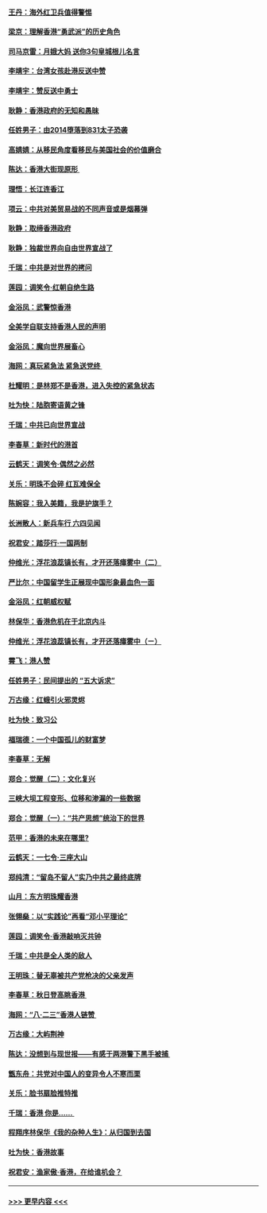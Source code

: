 #### [王丹：海外红卫兵值得警惕](../pages/nsc993/n11498138.md?t=09041800) 
#### [梁京：理解香港“勇武派”的历史角色](../pages/nsc993/n11498006.md?t=09041800) 
#### [司马京雷：月娥大妈  送你3句皇城根儿名言](../pages/nsc993/n11497885.md?t=09041800) 
#### [李靖宇：台湾女孩赴港反送中赞](../pages/nsc993/n11497721.md?t=09041800) 
#### [李靖宇：赞反送中勇士](../pages/nsc993/n11497452.md?t=09041800) 
#### [耿静：香港政府的无知和愚昧](../pages/nsc993/n11494238.md?t=09041800) 
#### [任姓男子：由2014堕落到831太子恐袭](../pages/nsc993/n11496683.md?t=09041800) 
#### [高婧婧：从移民角度看移民与美国社会的价值磨合](../pages/nsc993/n11495757.md?t=09041800) 
#### [陈达：香港大街现原形 ](../pages/nsc993/n11495441.md?t=09041800) 
#### [理悟：长江连香江](../pages/nsc993/n11495377.md?t=09041800) 
#### [项云：中共对美贸易战的不同声音或是烟幕弹](../pages/nsc993/n11494929.md?t=09041800) 
#### [耿静：取缔香港政府](../pages/nsc993/n11494218.md?t=09041800) 
#### [耿静：独裁世界向自由世界宣战了](../pages/nsc993/n11494190.md?t=09041800) 
#### [千瑞：中共是对世界的拷问](../pages/nsc993/n11493021.md?t=09041800) 
#### [莲园：调笑令‧红朝自绝生路](../pages/nsc993/n11493011.md?t=09041800) 
#### [金浴凤：武警惊香港](../pages/nsc993/n11492994.md?t=09041800) 
#### [全美学自联支持香港人民的声明](../pages/nsc993/n11492630.md?t=09041800) 
#### [金浴凤：魔向世界展畜心](../pages/nsc993/n11492599.md?t=09041800) 
#### [海网：真玩紧急法 紧急送党终 ](../pages/nsc993/n11492535.md?t=09041800) 
#### [杜耀明：是林郑不是香港，进入失控的紧急状态](../pages/nsc993/n11491420.md?t=09041800) 
#### [吐为快：陆胞寄语黄之锋](../pages/nsc993/n11491117.md?t=09041800) 
#### [千瑞：中共已向世界宣战](../pages/nsc993/n11490123.md?t=09041800) 
#### [李春草：新时代的港首](../pages/nsc993/n11489864.md?t=09041800) 
#### [云鹤天：调笑令·偶然之必然](../pages/nsc993/n11489701.md?t=09041800) 
#### [关乐：明珠不会碎 红瓦难保全](../pages/nsc993/n11489647.md?t=09041800) 
#### [陈婉容：我入美籍，我是护旗手？](../pages/nsc993/n11487908.md?t=09041800) 
#### [长洲散人：新兵车行 六四见闻](../pages/nsc993/n11487729.md?t=09041800) 
#### [祝君安：踏莎行‧一国两制](../pages/nsc993/n11487699.md?t=09041800) 
#### [仲维光：浮花浪蕊镇长有，才开还落瘴雾中（二）](../pages/nsc993/n11483286.md?t=09041800) 
#### [严比尔：中国留学生正展现中国形象最血色一面](../pages/nsc993/n11485145.md?t=09041800) 
#### [金浴凤：红朝威权赋](../pages/nsc993/n11485191.md?t=09041800) 
#### [林保华：香港危机在于北京内斗](../pages/nsc993/n11484593.md?t=09041800) 
#### [仲维光：浮花浪蕊镇长有，才开还落瘴雾中（ㄧ）](../pages/nsc993/n11483259.md?t=09041800) 
#### [霄飞：港人赞](../pages/nsc993/n11482957.md?t=09041800) 
#### [任姓男子：民间提出的 “五大诉求”](../pages/nsc993/n11482897.md?t=09041800) 
#### [万古缘：红蛾引火邪灵烬](../pages/nsc993/n11482886.md?t=09041800) 
#### [吐为快：致习公](../pages/nsc993/n11482867.md?t=09041800) 
#### [福瑞德：一个中国孤儿的财富梦](../pages/nsc993/n11482817.md?t=09041800) 
#### [李春草：无解](../pages/nsc993/n11482791.md?t=09041800) 
#### [郑合：觉醒（二）：文化复兴](../pages/nsc993/n11478025.md?t=09041800) 
#### [三峡大坝工程变形、位移和渗漏的一些数据](../pages/nsc993/n11478232.md?t=09041800) 
#### [郑合：觉醒（一）：“共产思想”统治下的世界](../pages/nsc993/n11477663.md?t=09041800) 
#### [范甲：香港的未来在哪里?](../pages/nsc993/n11477249.md?t=09041800) 
#### [云鹤天：一七令·三座大山](../pages/nsc993/n11477192.md?t=09041800) 
#### [郑纯清：“留岛不留人”实乃中共之最终底牌](../pages/nsc993/n11476160.md?t=09041800) 
#### [山月：东方明珠耀香港](../pages/nsc993/n11476077.md?t=09041800) 
#### [张翎燊：以“实践论”再看“邓小平理论”](../pages/nsc993/n11475733.md?t=09041800) 
#### [莲园：调笑令‧香港敲响灭共钟](../pages/nsc993/n11475723.md?t=09041800) 
#### [千瑞：中共是全人类的敌人](../pages/nsc993/n11475329.md?t=09041800) 
#### [王明珠：替无辜被共产党枪决的父亲发声](../pages/nsc993/n11474570.md?t=09041800) 
#### [李春草：秋日登高眺香港 ](../pages/nsc993/n11474491.md?t=09041800) 
#### [海网：“八·二三”香港人链赞 ](../pages/nsc993/n11474538.md?t=09041800) 
#### [万古缘：大屿荆神](../pages/nsc993/n11474401.md?t=09041800) 
#### [陈达：没想到与现世报——有感于两港警下黑手被捕 ](../pages/nsc993/n11472557.md?t=09041800) 
#### [甑东舟：共党对中国人的变异令人不寒而栗](../pages/nsc993/n11472496.md?t=09041800) 
#### [关乐：脸书扇脸推特推](../pages/nsc993/n11472488.md?t=09041800) 
#### [千瑞：香港  你是…… ](../pages/nsc993/n11472459.md?t=09041800) 
#### [程翔序林保华《我的杂种人生》：从归国到去国](../pages/nsc993/n11472369.md?t=09041800) 
#### [吐为快：香港故事](../pages/nsc993/n11471931.md?t=09041800) 
#### [祝君安：渔家傲‧香港，在给谁机会？](../pages/nsc993/n11469718.md?t=09041800) 

----
#### [ >>> 更早内容 <<< ](../indexes/nsc993-earlier.md)

